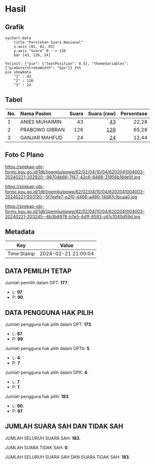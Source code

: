 # Hasil

## Grafik

```mermaid
xychart-beta
    title "Perolehan Suara Nasional"
    x-axis [01, 02, 03]
    y-axis "Suara" 0 --> 126
    bar [43, 126, 24]
```

```mermaid
%%{init: {"pie": {"textPosition": 0.5}, "themeVariables": {"pieOuterStrokeWidth": "5px"}} }%%
pie showData
    "1" : 43
    "2" : 126
    "3" : 24
```

## Tabel

| No. | Nama Paslon    | Suara | Suara (raw) | Persentase |
|:--- |:-------------- | -----:| -----------:| ----------:|
| 1   | ANIES MUHAIMIN | 43    | [43][p-1]   | 22,28      |
| 2   | PRABOWO GIBRAN | 126   | [126][p-2]  | 65,28      |
| 3   | GANJAR MAHFUD  | 24    | [24][p-3]   | 12,44      |


[p-1]: https://github.com/gigit-pemilu/pemilu-2024/blob/main/pilpres/hitung-suara/sub/62-kalimantan-tengah/sub/02-kotawaringin-timur/sub/04-parenggean/sub/1004-parenggean/sub/003-tps/sub/paslon-1.txt
[p-2]: https://github.com/gigit-pemilu/pemilu-2024/blob/main/pilpres/hitung-suara/sub/62-kalimantan-tengah/sub/02-kotawaringin-timur/sub/04-parenggean/sub/1004-parenggean/sub/003-tps/sub/paslon-2.txt
[p-3]: https://github.com/gigit-pemilu/pemilu-2024/blob/main/pilpres/hitung-suara/sub/62-kalimantan-tengah/sub/02-kotawaringin-timur/sub/04-parenggean/sub/1004-parenggean/sub/003-tps/sub/paslon-3.txt

## Foto C Plano

https://sirekap-obj-formc.kpu.go.id/1db1/pemilu/ppwp/62/02/04/10/04/6202041004003-20240221-202920--98704b66-7f47-42c6-8468-31956b18de5f.jpg

https://sirekap-obj-formc.kpu.go.id/1db1/pemilu/ppwp/62/02/04/10/04/6202041004003-20240221-203120--5f7eefe7-e2f0-4466-a490-14d87c1bcaa0.jpg

https://sirekap-obj-formc.kpu.go.id/1db1/pemilu/ppwp/62/02/04/10/04/6202041004003-20240221-203245--6b3b8978-b7e5-4d1f-8593-c61c1040d59d.jpg


## Metadata

| Key        | Value               |
| ---------- | ------------------- |
| Time Stamp | 2024-02-21 21:00:04 |


## DATA PEMILIH TETAP

Jumlah pemilih dalam DPT: **177**.
 * L: **97**.
 * P: **90**.

## DATA PENGGUNA HAK PILIH

Jumlah pengguna hak pilih dalam DPT: **173**.
 * L: **87**.
 * P: **99**.

Jumlah pengguna hak pilih dalam DPTb: **5**.
 * L: **4**.
 * P: **7**.

Jumlah pengguna hak pilih dalam DPK: **4**.
 * L: **7**.
 * P: **1**.

Jumlah pengguna hak pilih: **183**.
 * L: **90**.
 * P: **97**.

## JUMLAH SUARA SAH DAN TIDAK SAH

JUMLAH SELURUH SUARA SAH: **183**.

JUMLAH SUARA TIDAK SAH: **0**.

JUMLAH SELURUH SUARA SAH DAN SUARA TIDAK SAH: **183**.


